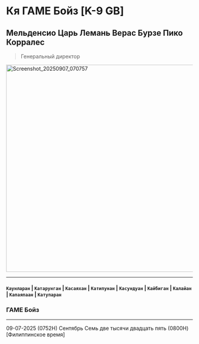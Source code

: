 # Кя ГАМЕ Бойз [K-9 GB]
## Мельденсио Царь Лемань Верас Бурзе Пико Корралес
> Генеральный директор
<a href="https://mczvc-biomew.github.io/mczvc">
<img width="890" height="558" alt="Screenshot_20250907_070757" src="https://github.com/user-attachments/assets/afe6f4bb-ee94-47f3-a8d7-46d09b6cf9fa" /></a>

---
#### `Каунларан` | `Катарунган` | `Касаяхан` | `Катипунан` | `Касундуан` | `Кайбиган` | `Калайан` | `Капаяпаан` | `Катупаран`
### ГАМЕ Бойз

---
09-07-2025 (0752H)
Сентябрь Семь две тысячи двадцать пять (0800H) [Филиппинское время]

